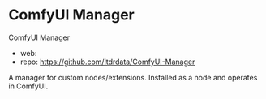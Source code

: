 ComfyUI Manager
========================
ComfyUI Manager
* web: 
* repo: https://github.com/ltdrdata/ComfyUI-Manager

A manager for custom nodes/extensions. Installed as a node and operates in ComfyUI.

